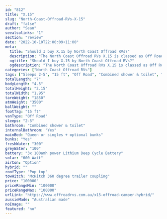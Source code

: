 ```yaml
---
id: "812"
title: "X.15"
slug: "North-Coast-Offroad-RVs-X-15"
draft: "false"
author: "Sean"
seealsolinks: "1"
section: "review"
date: "2022-10-10T22:00:09+11:00"
meta:
  title: "Should I buy X.15 by North Coast Offroad RVs?"
  description: "The North Coast Offroad RVs X.15 is classed as Off Road, and sleeps 2-5 people. It is Australian made and comes in at 15 ft. It generally has Combined shower & toilet."
  ogtitle: "Should I buy X.15 by North Coast Offroad RVs?"
  ogdescription: "The North Coast Offroad RVs X.15 is classed as Off Road, and sleeps 2-5 people. It is Australian made and comes in at 15 ft. It generally has Combined shower & toilet."
categories: ["North Coast Offroad RVs"]
tags: ["Sleeps 2-5", "15 ft", "Off Road", "Combined shower & toilet", "Pop top", "80 - 100k", "Australian made"]
totalLength: "7"
bodyLength: "4.5"
totalHeight: "2.15"
totalWidth: "1.95"
tareWeight: "1850"
atmWeight: "3500"
ballWeight: ""
footTag: "15 ft"
vanType: "Off Road"
sleeps: "2-5"
bathroom: "Combined shower & toilet"
internalBathroom: "Yes"
mainBed: "Queen or singles + optional bunks"
bunks: "Yes"
freshWater: "300"
greyWater: "100"
battery: "3x 100amh power Lithium Deep Cycle Battery"
solar: "600 Watt"
airCon: "Option"
hybrid: ""
roofType: "Pop top"
towHitch: "McHitch 360 degree trailer coupling"
price: "100000"
priceRangeMin: "100000"
priceRangeMax: "100000"
urlLink: "https://www.offroadrvs.com.au/x15-offroad-camper-hybrid/"
aussieMade: "Australian made"
noImage: ""
featured: "no"
---
```

